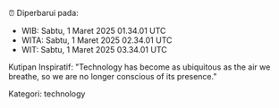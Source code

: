 ⏰ Diperbarui pada:
- WIB: Sabtu, 1 Maret 2025 01.34.01 UTC
- WITA: Sabtu, 1 Maret 2025 02.34.01 UTC
- WIT: Sabtu, 1 Maret 2025 03.34.01 UTC

Kutipan Inspiratif:
"Technology has become as ubiquitous as the air we breathe, so we are no longer conscious of its presence."


Kategori: technology

